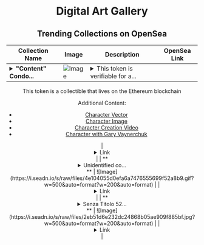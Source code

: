 <div align="center">

# Digital Art Gallery

## Trending Collections on OpenSea

| Collection Name                       | Image                                                                                     | Description                       | OpenSea Link                                                                                          |
|---------------------------------------|-------------------------------------------------------------------------------------------|-----------------------------------|--------------------------------------------------------------------------------------------------------|
| **<details><summary>"Content" Condo...</summary>"Content" Condor</details>** | ![Image](https://i.seadn.io/s/raw/files/f0d1f55757a45f6a139fd3a315459b7d.jpg?w=500&auto=format?w=200&auto=format) | <details><summary>This token is verifiable for a...</summary>This token is verifiable for admission to VeeCon 2023, 2024

This token is a collectible that lives on the Ethereum blockchain

Additional Content:

- [Character Vector](https://cdn.veefriends.com/f6pXbdBrDkgJjmSV-_XTrDCsS97-QXp2H6Yu0fLSCB0/3164.svg)
- [Character Image](https://cdn.veefriends.com/f6pXbdBrDkgJjmSV-_XTrDCsS97-QXp2H6Yu0fLSCB0/4003.png) 
- [Character Creation Video](https://cdn.veefriends.com/f6pXbdBrDkgJjmSV-_XTrDCsS97-QXp2H6Yu0fLSCB0/849.mp4)
- [Character with Gary Vaynerchuk](https://cdn.veefriends.com/f6pXbdBrDkgJjmSV-_XTrDCsS97-QXp2H6Yu0fLSCB0/833.jpg) 
</details> | <details><summary>Link</summary>["Content" Condor](https://opensea.io/collection/content-condor-7235)</details> |
| **<details><summary>Unidentified co...</summary>Unidentified contract 02473e17-32f8-4c2c-8eba-a838e9311bd3</details>** | ![Image](https://i.seadn.io/s/raw/files/4e104055d0efa6a7476555699f52a8b9.gif?w=500&auto=format?w=200&auto=format) |  | <details><summary>Link</summary>[Unidentified contract 02473e17-32f8-4c2c-8eba-a838e9311bd3](https://opensea.io/collection/unidentified-contract-02473e17-32f8-4c2c-8eba-a838)</details> |
| **<details><summary>Senza Titolo 52...</summary>Senza Titolo 5217</details>** | ![Image](https://i.seadn.io/s/raw/files/2eb51d6e232dc24868b05ae909f885bf.jpg?w=500&auto=format?w=200&auto=format) |  | <details><summary>Link</summary>[Senza Titolo 5217](https://opensea.io/collection/senza-titolo-5217)</details> |

</div>